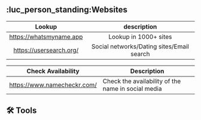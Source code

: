 
## :luc_person_standing:Websites
|       Lookup        |      description      |
|:-----------------------:|:---------------------:|
| https://whatsmyname.app | Lookup in 1000+ sites |
|           https://usersearch.org/              |   Social networks/Dating sites/Email search                    |

| Check Availability          | Description |
| --------------------------- | ----------- |
| https://www.namecheckr.com/ |    Check the availability of the name in social media         |

## :hammer_and_wrench: Tools





